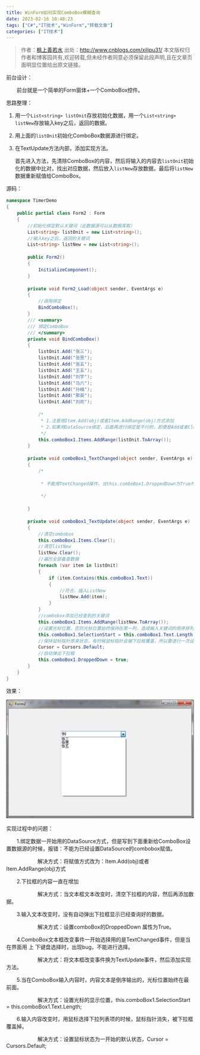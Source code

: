 ```yaml
---
title: WinForm如何实现ComboBox模糊查询
date: 2023-02-16 10:40:23
tags: ["C#","IT技术","WinForm","转载文章"]
categories: ["IT技术"]
---
```


> 作者：[枫上善若水](http://www.cnblogs.com/xilipu31/)
> 出处：http://www.cnblogs.com/xilipu31/
> 本文版权归作者和博客园共有,欢迎转载,但未经作者同意必须保留此段声明,且在文章页面明显位置给出原文链接。

前台设计：

　　前台就是一个简单的Form窗体+一个ComboBox控件。

思路整理：

1. 用一个`List<string> listOnit`存放初始化数据，用一个`List<string> listNew`存放输入key之后，返回的数据。

2. 用上面的`listOnit`初始化ComboBox数据源进行绑定。

  3. 在TextUpdate方法内部，添加实现方法。

     首先进入方法，先清除ComboBox的内容，然后将输入的内容去`listOnit`初始化的数据中比对，找出对应数据，然后放入`listNew`存放数据，最后将`listNew`数据重新赋值给ComboBox。

源码：

```c#
namespace TimerDemo
{
    public partial class Form2 : Form
    {
        //初始化绑定默认关键词（此数据源可以从数据库取）
        List<string> listOnit = new List<string>();
        //输入key之后，返回的关键词
        List<string> listNew = new List<string>();
 
        public Form2()
        {
            InitializeComponent();
        }
 
        private void Form2_Load(object sender, EventArgs e)
        {
            //调用绑定
            BindComboBox();
        }
        /// <summary>
        /// 绑定ComboBox
        /// </summary>
        private void BindComboBox()
        {
            listOnit.Add("张三");
            listOnit.Add("张思");
            listOnit.Add("张五");
            listOnit.Add("王五");
            listOnit.Add("刘宇");
            listOnit.Add("马六");
            listOnit.Add("孙楠");
            listOnit.Add("那英");
            listOnit.Add("刘欢");
 
            /*
             * 1.注意用Item.Add(obj)或者Item.AddRange(obj)方式添加
             * 2.如果用DataSource绑定，后面再进行绑定是不行的，即便是Add或者Clear也不行
             */
            this.comboBox1.Items.AddRange(listOnit.ToArray());
        }
 
        private void comboBox1_TextChanged(object sender, EventArgs e)
        {
            /*
              
             * 不能用TextChanged操作，当this.comboBox1.DroppedDown为True时，选择项上下键有冲突
              
             */
 
        }
 
        private void comboBox1_TextUpdate(object sender, EventArgs e)
        {
            //清空combobox
            this.comboBox1.Items.Clear();
            //清空listNew
            listNew.Clear();
            //遍历全部备查数据
            foreach (var item in listOnit)
            {
                if (item.Contains(this.comboBox1.Text))
                {
                    //符合，插入ListNew
                    listNew.Add(item);
                }
            }
            //combobox添加已经查到的关键词
            this.comboBox1.Items.AddRange(listNew.ToArray());
            //设置光标位置，否则光标位置始终保持在第一列，造成输入关键词的倒序排列
            this.comboBox1.SelectionStart = this.comboBox1.Text.Length;
            //保持鼠标指针原来状态，有时候鼠标指针会被下拉框覆盖，所以要进行一次设置。
            Cursor = Cursors.Default;
            //自动弹出下拉框
            this.comboBox1.DroppedDown = true;
        }
    }
}
```

效果：

![img](img/Winform%E5%A6%82%E4%BD%95%E5%AE%9E%E7%8E%B0ComboBox%E6%A8%A1%E7%B3%8A%E6%9F%A5%E8%AF%A2/261053162014804.png)

实现过程中的问题：

　　1.绑定数据一开始用的DataSource方式，但是写到下面重新给ComboBox设置数据源的时候，报错：不能为已经设置DataSource的combobox赋值。

　　　　　　解决方式：将赋值方式改为：Item.Add(obj)或者Item.AddRange(obj)方式

　　2.下拉框的内容一直在增加

　　　　　　解决方式：当文本框文本改变时，清空下拉框的内容，然后再添加数据。

　　3.输入文本改变时，没有自动弹出下拉框显示已经查询好的数据。

　　　　　　解决方式：设置comboBox的DroppedDown 属性为True。

　　4.ComboBox文本框改变事件一开始选择用的是TextChanged事件，但是当在界面用 上 下键盘选择时，出现bug，不能进行选择。

　　　　　　解决方式：将文本框改变事件换为TextUpdate事件，然后添加实现方法。

　　5.当在ComboBox输入内容时，内容文本是倒序输出的，光标位置始终在最前面。

　　　　　　解决方式：设置光标的显示位置，this.comboBox1.SelectionStart = this.comboBox1.Text.Length;

　　6.输入内容改变时，用鼠标选择下拉列表项的时候，鼠标指针消失，被下拉框覆盖掉。

　　　　　　解决方式：设置鼠标状态为一开始的默认状态，Cursor = Cursors.Default;
